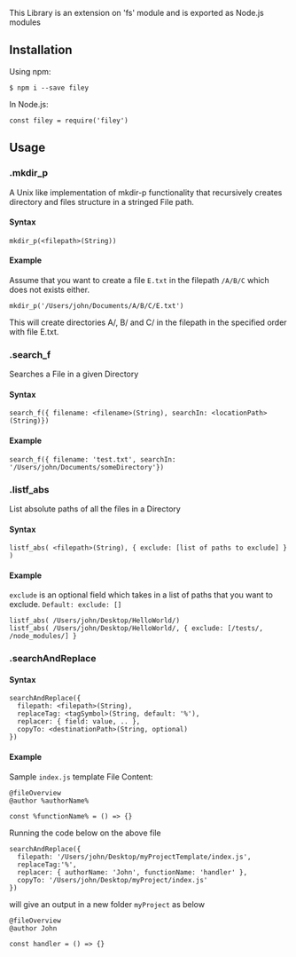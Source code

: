 This Library is an extension on 'fs' module and is exported as Node.js modules

## Installation

Using npm:

```
$ npm i --save filey
```

In Node.js:

```
const filey = require('filey')
```

## Usage

### .mkdir_p
A Unix like implementation of mkdir-p functionality that recursively creates directory and files structure in a stringed File path.

#### Syntax
```
mkdir_p(<filepath>(String))
```

#### Example
Assume that you want to create a file `E.txt` in the filepath `/A/B/C` which does not exists either.

```
mkdir_p('/Users/john/Documents/A/B/C/E.txt')
```

This will create directories A/, B/ and C/ in the filepath in the specified order with file E.txt.

### .search_f
Searches a File in a given Directory

#### Syntax
```
search_f({ filename: <filename>(String), searchIn: <locationPath>(String)})
```

#### Example
```
search_f({ filename: 'test.txt', searchIn: '/Users/john/Documents/someDirectory'})
```

### .listf_abs
List absolute paths of all the files in a Directory

#### Syntax
```
listf_abs( <filepath>(String), { exclude: [list of paths to exclude] } )
```

#### Example
`exclude` is an optional field which takes in a list of paths that you want to exclude. `Default: exclude: []`
```
listf_abs( /Users/john/Desktop/HelloWorld/)
listf_abs( /Users/john/Desktop/HelloWorld/, { exclude: [/tests/, /node_modules/] }
```

### .searchAndReplace

#### Syntax
```
searchAndReplace({
  filepath: <filepath>(String),
  replaceTag: <tagSymbol>(String, default: '%'),
  replacer: { field: value, .. },
  copyTo: <destinationPath>(String, optional)
})
```

#### Example
Sample `index.js` template File Content:

```
@fileOverview
@author %authorName%

const %functionName% = () => {}
```

Running the code below on the above file
```
searchAndReplace({
  filepath: '/Users/john/Desktop/myProjectTemplate/index.js',
  replaceTag:'%',
  replacer: { authorName: 'John', functionName: 'handler' },
  copyTo: '/Users/john/Desktop/myProject/index.js'
})
```
will give an output in a new folder `myProject` as below
```
@fileOverview
@author John

const handler = () => {}
```
